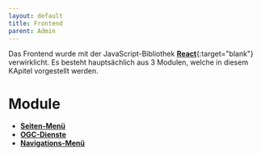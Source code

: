 ```yaml
---
layout: default
title: Frontend
parent: Admin
---
```


Das Frontend wurde mit der JavaScript-Bibliothek [**React**](https://reactjs.org/){:target="blank"} verwirklicht. Es besteht hauptsächlich aus 3 Modulen, welche in diesem KApitel vorgestellt werden.

# Module

- [**Seiten-Menü**](#seidenav)
- [**OGC-Dienste**](#ogc)
- [**Navigations-Menü**](#navbar)

